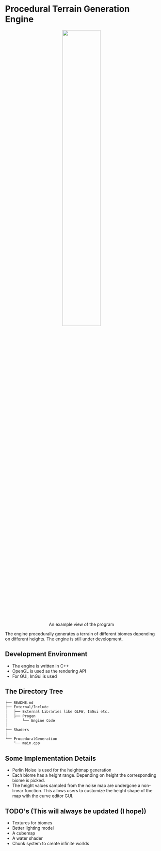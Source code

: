 # Procedural Terrain Generation Engine

<p align="center">
  <img src="https://github.com/omer-kose/ProceduralGeneration/assets/44121631/3542dce3-c602-4168-9824-49a2b78dd72b" width = "50%">
  <br>
  An example view of the program
</p>

The engine procedurally generates a terrain of different biomes depending on different heights. The engine is still under development.


## Development Environment

- The engine is written in C++
- OpenGL is used as the rendering API
- For GUI, ImGui is used

## The Directory Tree

```bash
├── README.md
├── External/Include
│   ├── External Libraries like GLFW, ImGui etc.
│   ├── Progen
│       └── Engine Code    
│
├── Shaders
│
└── ProceduralGeneration
    └── main.cpp
```

## Some Implementation Details

- Perlin Noise is used for the heightmap generation
- Each biome has a height range. Depending on height the corresponding biome is picked.
- The height values sampled from the noise map are undergone a non-linear function. This allows users to customize the height shape of the map with the curve editor GUI. 


## TODO's (This will always be updated (I hope))
- Textures for biomes
- Better lighting model
- A cubemap 
- A water shader
- Chunk system to create infinite worlds




